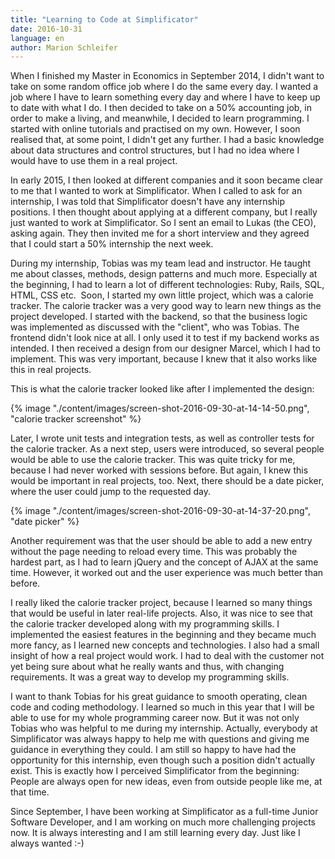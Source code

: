 ```yaml
---
title: "Learning to Code at Simplificator"
date: 2016-10-31
language: en
author: Marion Schleifer
---
```


When I finished my Master in Economics in September 2014, I didn't want to take on some random office job where I do the same every day. I wanted a job where I have to learn something every day and where I have to keep up to date with what I do. I then decided to take on a 50% accounting job, in order to make a living, and meanwhile, I decided to learn programming. I started with online tutorials and practised on my own. However, I soon realised that, at some point, I didn't get any further. I had a basic knowledge about data structures and control structures, but I had no idea where I would have to use them in a real project.

In early 2015, I then looked at different companies and it soon became clear to me that I wanted to work at Simplificator. When I called to ask for an internship, I was told that Simplificator doesn't have any internship positions. I then thought about applying at a different company, but I really just wanted to work at Simplificator. So I sent an email to Lukas (the CEO), asking again. They then invited me for a short interview and they agreed that I could start a 50% internship the next week.

During my internship, Tobias was my team lead and instructor. He taught me about classes, methods, design patterns and much more. Especially at the beginning, I had to learn a lot of different technologies: Ruby, Rails, SQL, HTML, CSS etc.  Soon, I started my own little project, which was a calorie tracker. The calorie tracker was a very good way to learn new things as the project developed. I started with the backend, so that the business logic was implemented as discussed with the "client", who was Tobias. The frontend didn't look nice at all. I only used it to test if my backend works as intended. I then received a design from our designer Marcel, which I had to implement. This was very important, because I knew that it also works like this in real projects.

This is what the calorie tracker looked like after I implemented the design:

{% image "./content/images/screen-shot-2016-09-30-at-14-14-50.png", "calorie tracker screenshot" %}

Later, I wrote unit tests and integration tests, as well as controller tests for the calorie tracker. As a next step, users were introduced, so several people would be able to use the calorie tracker. This was quite tricky for me, because I had never worked with sessions before. But again, I knew this would be important in real projects, too. Next, there should be a date picker, where the user could jump to the requested day.

{% image "./content/images/screen-shot-2016-09-30-at-14-37-20.png", "date picker" %}

Another requirement was that the user should be able to add a new entry without the page needing to reload every time. This was probably the hardest part, as I had to learn jQuery and the concept of AJAX at the same time. However, it worked out and the user experience was much better than before.

I really liked the calorie tracker project, because I learned so many things that would be useful in later real-life projects. Also, it was nice to see that the calorie tracker developed along with my programming skills. I implemented the easiest features in the beginning and they became much more fancy, as I learned new concepts and technologies. I also had a small insight of how a real project would work. I had to deal with the customer not yet being sure about what he really wants and thus, with changing requirements. It was a great way to develop my programming skills.

I want to thank Tobias for his great guidance to smooth operating, clean code and coding methodology. I learned so much in this year that I will be able to use for my whole programming career now. But it was not only Tobias who was helpful to me during my internship. Actually, everybody at Simplificator was always happy to help me with questions and giving me guidance in everything they could. I am still so happy to have had the opportunity for this internship, even though such a position didn't actually exist. This is exactly how I perceived Simplificator from the beginning: People are always open for new ideas, even from outside people like me, at that time.

Since September, I have been working at Simplificator as a full-time Junior Software Developer, and I am working on much more challenging projects now. It is always interesting and I am still learning every day. Just like I always wanted :-)
